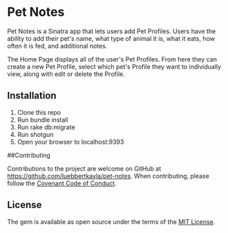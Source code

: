 # Pet Notes

Pet Notes is a Sinatra app that lets users add Pet Profiles. Users have the ability to add their pet's name, what type of animal it is, what it eats, how often it is fed, and additional notes. 

The Home Page displays all of the user's Pet Profiles. From here they can create a new Pet Profile, select which pet's Profile they want to individually view, along with edit or delete the Profile.

## Installation

1. Clone this repo
2. Run bundle install
3. Run rake db:migrate
4. Run shotgun
5. Open your browser to localhost:9393

##Contributing

Contributions to the project are welcome on GitHub at https://github.com/luebbertkayla/pet-notes. When contributing, please follow the [Covenant Code of Conduct](https://github.com/probot/template/blob/master/CODE_OF_CONDUCT.md).

## License

The gem is available as open source under the terms of the [MIT License](https://opensource.org/licenses/MIT).

